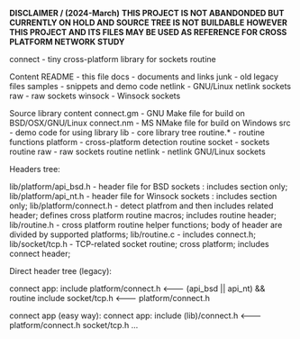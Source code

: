 **DISCLAIMER / (2024-March)**
**THIS PROJECT IS NOT ABANDONDED BUT CURRENTLY ON HOLD AND SOURCE TREE IS NOT BUILDABLE**
**HOWEVER THIS PROJECT AND ITS FILES MAY BE USED AS REFERENCE FOR CROSS PLATFORM NETWORK STUDY**

 connect - tiny cross-platform library for sockets routine

  Content
	README   -  this file
	docs     -  documents and links
	junk     -  old legacy files
	samples  -  snippets and demo code
		netlink  -  GNU/Linux netlink sockets
		raw      -  raw sockets
		winsock  -  Winsock sockets

  Source library content
	connect.gm  -  GNU Make file for build on BSD/OSX/GNU/Linux
	connect.nm  -  MS NMake file for build on Windows
	src         -  demo code for using library
	lib         -  core library tree
		routine.*  -  routine functions
		platform   -  cross-platform detection routine
		socket     -  sockets routine
		raw        -  raw sockets routine
		netlink    -  netlink GNU/Linux sockets

<section in progress>
Headers tree:

lib/platform/api_bsd.h  -  header file for BSD sockets     : includes section only;
lib/platform/api_nt.h   -  header file for Winsock sockets : includes section only;
	lib/platform/connect.h  -  detect platfrom and then includes related header; defines cross platform routine macros; includes routine header;
			lib/routine.h  -  cross platform routine helper functions; body of header are divided by supported platforms;
			lib/routine.c  -  includes connect.h;
			lib/socket/tcp.h  -  TCP-related socket routine; cross platform; includes connect header;

Direct header tree (legacy):

connect app:
  include platform/connect.h  <---  (api_bsd || api_nt) && routine
  include socket/tcp.h        <---  platform/connect.h

connect app (easy way):
connect app:
  include (lib)/connect.h  <---  platform/connect.h socket/tcp.h ...

